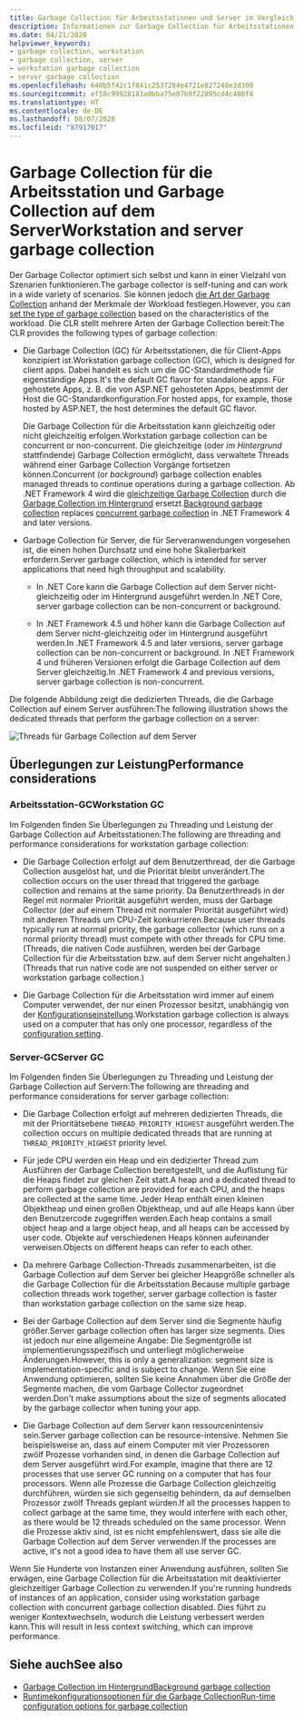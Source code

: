 ```yaml
---
title: Garbage Collection für Arbeitsstationen und Server im Vergleich
description: Informationen zur Garbage Collection für Arbeitsstationen und Server in .NET
ms.date: 04/21/2020
helpviewer_keywords:
- garbage collection, workstation
- garbage collection, server
- workstation garbage collection
- server garbage collection
ms.openlocfilehash: 640b5f42c1f841c2537284e4721e827248e3d300
ms.sourcegitcommit: ef50c99928183a0bba75e07b9f22895cd4c480f8
ms.translationtype: HT
ms.contentlocale: de-DE
ms.lasthandoff: 08/07/2020
ms.locfileid: "87917017"
---
```

# <a name="workstation-and-server-garbage-collection"></a><span data-ttu-id="89736-103">Garbage Collection für die Arbeitsstation und Garbage Collection auf dem Server</span><span class="sxs-lookup"><span data-stu-id="89736-103">Workstation and server garbage collection</span></span>

<span data-ttu-id="89736-104">Der Garbage Collector optimiert sich selbst und kann in einer Vielzahl von Szenarien funktionieren.</span><span class="sxs-lookup"><span data-stu-id="89736-104">The garbage collector is self-tuning and can work in a wide variety of scenarios.</span></span> <span data-ttu-id="89736-105">Sie können jedoch [die Art der Garbage Collection](../../core/run-time-config/garbage-collector.md#flavors-of-garbage-collection) anhand der Merkmale der Workload festlegen.</span><span class="sxs-lookup"><span data-stu-id="89736-105">However, you can [set the type of garbage collection](../../core/run-time-config/garbage-collector.md#flavors-of-garbage-collection) based on the characteristics of the workload.</span></span> <span data-ttu-id="89736-106">Die CLR stellt mehrere Arten der Garbage Collection bereit:</span><span class="sxs-lookup"><span data-stu-id="89736-106">The CLR provides the following types of garbage collection:</span></span>

- <span data-ttu-id="89736-107">Die Garbage Collection (GC) für Arbeitsstationen, die für Client-Apps konzipiert ist.</span><span class="sxs-lookup"><span data-stu-id="89736-107">Workstation garbage collection (GC), which is designed for client apps.</span></span> <span data-ttu-id="89736-108">Dabei handelt es sich um die GC-Standardmethode für eigenständige Apps.</span><span class="sxs-lookup"><span data-stu-id="89736-108">It's the default GC flavor for standalone apps.</span></span> <span data-ttu-id="89736-109">Für gehostete Apps, z. B. die von ASP.NET gehosteten Apps, bestimmt der Host die GC-Standardkonfiguration.</span><span class="sxs-lookup"><span data-stu-id="89736-109">For hosted apps, for example, those hosted by ASP.NET, the host determines the default GC flavor.</span></span>

  <span data-ttu-id="89736-110">Die Garbage Collection für die Arbeitsstation kann gleichzeitig oder nicht gleichzeitig erfolgen.</span><span class="sxs-lookup"><span data-stu-id="89736-110">Workstation garbage collection can be concurrent or non-concurrent.</span></span> <span data-ttu-id="89736-111">Die gleichzeitige (oder *im Hintergrund* stattfindende) Garbage Collection ermöglicht, dass verwaltete Threads während einer Garbage Collection Vorgänge fortsetzen können.</span><span class="sxs-lookup"><span data-stu-id="89736-111">Concurrent (or *background*) garbage collection enables managed threads to continue operations during a garbage collection.</span></span> <span data-ttu-id="89736-112">Ab .NET Framework 4 wird die [gleichzeitige Garbage Collection](background-gc.md#concurrent-garbage-collection) durch die [Garbage Collection im Hintergrund](background-gc.md) ersetzt.</span><span class="sxs-lookup"><span data-stu-id="89736-112">[Background garbage collection](background-gc.md) replaces [concurrent garbage collection](background-gc.md#concurrent-garbage-collection) in .NET Framework 4 and later versions.</span></span>

- <span data-ttu-id="89736-113">Garbage Collection für Server, die für Serveranwendungen vorgesehen ist, die einen hohen Durchsatz und eine hohe Skalierbarkeit erfordern.</span><span class="sxs-lookup"><span data-stu-id="89736-113">Server garbage collection, which is intended for server applications that need high throughput and scalability.</span></span>

  - <span data-ttu-id="89736-114">In .NET Core kann die Garbage Collection auf dem Server nicht-gleichzeitig oder im Hintergrund ausgeführt werden.</span><span class="sxs-lookup"><span data-stu-id="89736-114">In .NET Core, server garbage collection can be non-concurrent or background.</span></span>

  - <span data-ttu-id="89736-115">In .NET Framework 4.5 und höher kann die Garbage Collection auf dem Server nicht-gleichzeitig oder im Hintergrund ausgeführt werden.</span><span class="sxs-lookup"><span data-stu-id="89736-115">In .NET Framework 4.5 and later versions, server garbage collection can be non-concurrent or background.</span></span> <span data-ttu-id="89736-116">In .NET Framework 4 und früheren Versionen erfolgt die Garbage Collection auf dem Server gleichzeitig.</span><span class="sxs-lookup"><span data-stu-id="89736-116">In .NET Framework 4 and previous versions, server garbage collection is non-concurrent.</span></span>

<span data-ttu-id="89736-117">Die folgende Abbildung zeigt die dedizierten Threads, die die Garbage Collection auf einem Server ausführen:</span><span class="sxs-lookup"><span data-stu-id="89736-117">The following illustration shows the dedicated threads that perform the garbage collection on a server:</span></span>

![Threads für Garbage Collection auf dem Server](media/gc-server.png)

## <a name="performance-considerations"></a><span data-ttu-id="89736-119">Überlegungen zur Leistung</span><span class="sxs-lookup"><span data-stu-id="89736-119">Performance considerations</span></span>

### <a name="workstation-gc"></a><span data-ttu-id="89736-120">Arbeitsstation-GC</span><span class="sxs-lookup"><span data-stu-id="89736-120">Workstation GC</span></span>

<span data-ttu-id="89736-121">Im Folgenden finden Sie Überlegungen zu Threading und Leistung der Garbage Collection auf Arbeitsstationen:</span><span class="sxs-lookup"><span data-stu-id="89736-121">The following are threading and performance considerations for workstation garbage collection:</span></span>

- <span data-ttu-id="89736-122">Die Garbage Collection erfolgt auf dem Benutzerthread, der die Garbage Collection ausgelöst hat, und die Priorität bleibt unverändert.</span><span class="sxs-lookup"><span data-stu-id="89736-122">The collection occurs on the user thread that triggered the garbage collection and remains at the same priority.</span></span> <span data-ttu-id="89736-123">Da Benutzerthreads in der Regel mit normaler Priorität ausgeführt werden, muss der Garbage Collector (der auf einem Thread mit normaler Priorität ausgeführt wird) mit anderen Threads um CPU-Zeit konkurrieren.</span><span class="sxs-lookup"><span data-stu-id="89736-123">Because user threads typically run at normal priority, the garbage collector (which runs on a normal priority thread) must compete with other threads for CPU time.</span></span> <span data-ttu-id="89736-124">(Threads, die nativen Code ausführen, werden bei der Garbage Collection für die Arbeitsstation bzw. auf dem Server nicht angehalten.)</span><span class="sxs-lookup"><span data-stu-id="89736-124">(Threads that run native code are not suspended on either server or workstation garbage collection.)</span></span>

- <span data-ttu-id="89736-125">Die Garbage Collection für die Arbeitsstation wird immer auf einem Computer verwendet, der nur einen Prozessor besitzt, unabhängig von der [Konfigurationseinstellung](../../core/run-time-config/garbage-collector.md#workstation-vs-server).</span><span class="sxs-lookup"><span data-stu-id="89736-125">Workstation garbage collection is always used on a computer that has only one processor, regardless of the [configuration setting](../../core/run-time-config/garbage-collector.md#workstation-vs-server).</span></span>

### <a name="server-gc"></a><span data-ttu-id="89736-126">Server-GC</span><span class="sxs-lookup"><span data-stu-id="89736-126">Server GC</span></span>

<span data-ttu-id="89736-127">Im Folgenden finden Sie Überlegungen zu Threading und Leistung der Garbage Collection auf Servern:</span><span class="sxs-lookup"><span data-stu-id="89736-127">The following are threading and performance considerations for server garbage collection:</span></span>

- <span data-ttu-id="89736-128">Die Garbage Collection erfolgt auf mehreren dedizierten Threads, die mit der Prioritätsebene `THREAD_PRIORITY_HIGHEST` ausgeführt werden.</span><span class="sxs-lookup"><span data-stu-id="89736-128">The collection occurs on multiple dedicated threads that are running at `THREAD_PRIORITY_HIGHEST` priority level.</span></span>

- <span data-ttu-id="89736-129">Für jede CPU werden ein Heap und ein dedizierter Thread zum Ausführen der Garbage Collection bereitgestellt, und die Auflistung für die Heaps findet zur gleichen Zeit statt.</span><span class="sxs-lookup"><span data-stu-id="89736-129">A heap and a dedicated thread to perform garbage collection are provided for each CPU, and the heaps are collected at the same time.</span></span> <span data-ttu-id="89736-130">Jeder Heap enthält einen kleinen Objektheap und einen großen Objektheap, und auf alle Heaps kann über den Benutzercode zugegriffen werden.</span><span class="sxs-lookup"><span data-stu-id="89736-130">Each heap contains a small object heap and a large object heap, and all heaps can be accessed by user code.</span></span> <span data-ttu-id="89736-131">Objekte auf verschiedenen Heaps können aufeinander verweisen.</span><span class="sxs-lookup"><span data-stu-id="89736-131">Objects on different heaps can refer to each other.</span></span>

- <span data-ttu-id="89736-132">Da mehrere Garbage Collection-Threads zusammenarbeiten, ist die Garbage Collection auf dem Server bei gleicher Heapgröße schneller als die Garbage Collection für die Arbeitsstation.</span><span class="sxs-lookup"><span data-stu-id="89736-132">Because multiple garbage collection threads work together, server garbage collection is faster than workstation garbage collection on the same size heap.</span></span>

- <span data-ttu-id="89736-133">Bei der Garbage Collection auf dem Server sind die Segmente häufig größer.</span><span class="sxs-lookup"><span data-stu-id="89736-133">Server garbage collection often has larger size segments.</span></span> <span data-ttu-id="89736-134">Dies ist jedoch nur eine allgemeine Angabe: Die Segmentgröße ist implementierungsspezifisch und unterliegt möglicherweise Änderungen.</span><span class="sxs-lookup"><span data-stu-id="89736-134">However, this is only a generalization: segment size is implementation-specific and is subject to change.</span></span> <span data-ttu-id="89736-135">Wenn Sie eine Anwendung optimieren, sollten Sie keine Annahmen über die Größe der Segmente machen, die vom Garbage Collector zugeordnet werden.</span><span class="sxs-lookup"><span data-stu-id="89736-135">Don't make assumptions about the size of segments allocated by the garbage collector when tuning your app.</span></span>

- <span data-ttu-id="89736-136">Die Garbage Collection auf dem Server kann ressourcenintensiv sein.</span><span class="sxs-lookup"><span data-stu-id="89736-136">Server garbage collection can be resource-intensive.</span></span> <span data-ttu-id="89736-137">Nehmen Sie beispielsweise an, dass auf einem Computer mit vier Prozessoren zwölf Prozesse vorhanden sind, in denen die Garbage Collection auf dem Server ausgeführt wird.</span><span class="sxs-lookup"><span data-stu-id="89736-137">For example, imagine that there are 12 processes that use server GC running on a computer that has four processors.</span></span> <span data-ttu-id="89736-138">Wenn alle Prozesse die Garbage Collection gleichzeitig durchführen, würden sie sich gegenseitig behindern, da auf demselben Prozessor zwölf Threads geplant würden.</span><span class="sxs-lookup"><span data-stu-id="89736-138">If all the processes happen to collect garbage at the same time, they would interfere with each other, as there would be 12 threads scheduled on the same processor.</span></span> <span data-ttu-id="89736-139">Wenn die Prozesse aktiv sind, ist es nicht empfehlenswert, dass sie alle die Garbage Collection auf dem Server verwenden.</span><span class="sxs-lookup"><span data-stu-id="89736-139">If the processes are active, it's not a good idea to have them all use server GC.</span></span>

<span data-ttu-id="89736-140">Wenn Sie Hunderte von Instanzen einer Anwendung ausführen, sollten Sie erwägen, eine Garbage Collection für die Arbeitsstation mit deaktivierter gleichzeitiger Garbage Collection zu verwenden.</span><span class="sxs-lookup"><span data-stu-id="89736-140">If you're running hundreds of instances of an application, consider using workstation garbage collection with concurrent garbage collection disabled.</span></span> <span data-ttu-id="89736-141">Dies führt zu weniger Kontextwechseln, wodurch die Leistung verbessert werden kann.</span><span class="sxs-lookup"><span data-stu-id="89736-141">This will result in less context switching, which can improve performance.</span></span>

## <a name="see-also"></a><span data-ttu-id="89736-142">Siehe auch</span><span class="sxs-lookup"><span data-stu-id="89736-142">See also</span></span>

- [<span data-ttu-id="89736-143">Garbage Collection im Hintergrund</span><span class="sxs-lookup"><span data-stu-id="89736-143">Background garbage collection</span></span>](background-gc.md)
- [<span data-ttu-id="89736-144">Runtimekonfigurationsoptionen für die Garbage Collection</span><span class="sxs-lookup"><span data-stu-id="89736-144">Run-time configuration options for garbage collection</span></span>](../../core/run-time-config/garbage-collector.md)

